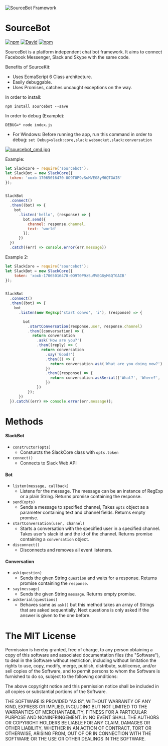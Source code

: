 ![SourceBot Framework](https://avatars0.githubusercontent.com/u/21346235?v=3&s=200)

SourceBot
==

[![npm](https://img.shields.io/npm/v/sourcebot.svg)](https://www.npmjs.com/package/sourcebot)
[![David](https://img.shields.io/david/sourcebot/sourcebot.svg)](https://david-dm.org/sourcebot/sourcebot)
[![npm](https://img.shields.io/npm/l/sourcebot.svg)](https://spdx.org/licenses/MIT)

SourceBot is a platform independent chat bot framework. It aims to connect Facebook Messenger, Slack and Skype with the same code.

Benefits of SourceKit:
- Uses EcmaScript 6 Class architecture.
- Easily debuggable.
- Uses Promises, catches uncaught exceptions on the way.

In order to install:

```
npm install sourcebot --save
```

In order to debug (Example):
```
DEBUG=* node index.js
```
* For Windows: Before running the app, run this command in order to debug: ```set Debug=slack:core,slack:websocket,slack:conversation```

[![sourcebot_cmd.jpg](https://s14.postimg.org/o7rf82ki9/sourcebot_cmd.jpg)](https://postimg.org/image/bt4n7qszx/)

Example:

```javascript
let SlackCore = require('sourcebot');
let SlackBot = new SlackCore({
  token: 'xoxb-17065016470-0O9T0P9zSuMVEG8yM6QTGAIB'
});


SlackBot
  .connect()
  .then((bot) => {
    bot
      .listen('hello', (response) => {
        bot.send({
          channel: response.channel,
          text: 'world'
        });
      })
  })
  .catch((err) => console.error(err.message))
```

Example 2:

```javascript
let SlackCore = require('sourcebot');
let SlackBot = new SlackCore({
    token: 'xoxb-17065016470-0O9T0P9zSuMVEG8yM6QTGAIB'
});


SlackBot
  .connect()
  .then((bot) => {
    bot
      .listen(new RegExp('start convo', 'i'), (response) => {

        bot
          .startConversation(response.user, response.channel)
          .then((conversation) => {
            return conversation
              .ask('How are you?')
              .then((reply) => {
                return conversation
                  .say('Good!')
                  .then(() => {
                    return conversation.ask('What are you doing now?')
                  })
                  .then((response) => {
                    return conversation.askSerial(['What?', 'Where?', 'When?']);
                  })
              })
          });
      })
  }).catch((err) => console.error(err.message));
```
Methods
===
#### SlackBot
* ```constructor(opts)```
   * Consturcts the SlackCore class with ```opts.token```
* ```connect()```
   * Connects to Slack Web API

#### Bot
* ```listen(message, callback)```
  * Listens for the message. The message can be an instance of RegExp or a plain String. Returns promise containing the response.
* ```send(opts)```
  * Sends a message to specified channel, Takes ```opts``` object as a parameter containing text and channel fields. Returns empty promise.
* ```startConversation(user, channel)```
  * Starts a conversation with the specified user in a specified channel. Takes user's slack id and the id of the channel. Returns promise containing a ```conversation``` object.
* ```disconnect()```
  * Disconnects and removes all event listeners.

#### Conversation
* ```ask(question)```
  * Sends the given String ```question``` and waits for a response. Returns promise containing the ```response```.
* ```say(message)```
  * Sends the given String ```message```. Returns empty promise.
* ```askSerial(questions)```
  * Behaves same as ```ask()``` but this method takes an array of Strings that are asked sequentially. Next questions is only asked if the answer is given to the one before.


The MIT License
===
Permission is hereby granted, free of charge, to any person obtaining a copy of this software and associated documentation files (the "Software"), to deal in the Software without restriction, including without limitation the rights to use, copy, modify, merge, publish, distribute, sublicense, and/or sell copies of the Software, and to permit persons to whom the Software is furnished to do so, subject to the following conditions:

The above copyright notice and this permission notice shall be included in all copies or substantial portions of the Software.

THE SOFTWARE IS PROVIDED "AS IS", WITHOUT WARRANTY OF ANY KIND, EXPRESS OR IMPLIED, INCLUDING BUT NOT LIMITED TO THE WARRANTIES OF MERCHANTABILITY, FITNESS FOR A PARTICULAR PURPOSE AND NONINFRINGEMENT. IN NO EVENT SHALL THE AUTHORS OR COPYRIGHT HOLDERS BE LIABLE FOR ANY CLAIM, DAMAGES OR OTHER LIABILITY, WHETHER IN AN ACTION OF CONTRACT, TORT OR OTHERWISE, ARISING FROM, OUT OF OR IN CONNECTION WITH THE SOFTWARE OR THE USE OR OTHER DEALINGS IN THE SOFTWARE.
